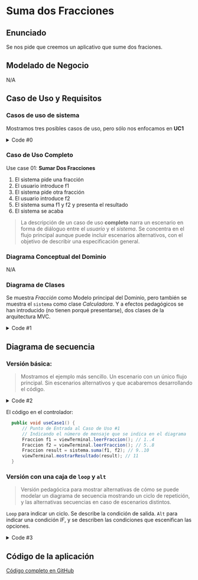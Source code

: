 # Suma dos Fracciones



## Enunciado

Se nos pide que creemos un aplicativo que sume dos fraciones.

## Modelado de Negocio
N/A

## Caso de Uso y Requisitos

### Casos de uso de sistema

Mostramos tres posibles casos de uso, pero sólo nos enfocamos en **UC1**

<img src="http://www.plantuml.com/plantuml/proxy?src=https://raw.githubusercontent.com/srlopez/RUP/master/ejemplos/fraccion_completo.md" alt=""/>

<details><summary>Code #0</summary>

```plantuml
@startuml
hide stereotype

skinparam usecase {
  BackgroundColor White
  BorderColor DarkSlateGray
  ArrowColor Grey
  
  BorderThickness<<beta>> 1
  BorderStyle<<beta>> dotted
  'BackgroundColor<<beta>> #FFE
  'BorderColor<<beta>> Red
}
skinparam actor {
  BackgroundColor White
  BorderColor DarkSlateGray
  ArrowColor Grey
}
skinparam note {
  BackgroundColor White
  BorderColor DarkSlateGray
}
note "UC#1\nRequisito <b>Funcional</b> == UC" as n1
note "UC#2\nRequisitos <b>No funcionales</b>\nescritos como notas" as n2

left to right direction
:User: as cli
rectangle sistema {
  (Sumar dos\nFracciones\n<b>UC1</b>) as suma 
  (Caso Dos\n<b>UC2</b>) as dos<<beta>> 
  (Caso Tres\n<b>UC3</b>) as tres<<beta>>
}

cli -- suma
suma -- n1
dos -- n2
cli -- dos
cli -- tres
@enduml
```
</details>

### Caso de Uso Completo

Use case 01: **Sumar Dos Fracciones**
1. El sistema pide una fracción
1. El usuario introduce f1
1. El sistema pide otra fracción
1. El usuario introduce f2
2. El sistema suma f1 y f2 y presenta el resultado
3. El sistema se acaba

> La descripción de un caso de uso **completo** narra un escenario en forma de diáloguo entre el _usuario_ y el _sistema_. Se concentra en el flujo principal aunque puede incluir escenarios alternativos, con el objetivo de describir una especificación general.


### Diagrama Conceptual del Dominio
N/A

### Diagrama de Clases

Se muestra _Fracción_ como Modelo principal del Dominio, pero también se muestra el `sistema` como clase _Calculadora_. Y a efectos pedagógicos se han introducido (no tienen porqué presentarse), dos clases de la arquitectura MVC.

<img src="http://www.plantuml.com/plantuml/proxy?src=https://raw.githubusercontent.com/srlopez/RUP/master/ejemplos/fraccion_completo.md&idx=1" alt=""/>

<details><summary>Code #1</summary>

```plantuml
@startuml
'left to right direction
skinparam class {
  skinparam monochrome true
  skinparam shadowing false
  BackgroundColor White
  BorderColor Gray
  ' FontName Consolas
  ArrowColor Gray
}
scale 1
hide circle

class Fraccion {
  -int numerador
  -int denominador
-- Constructores --
  + Fraccion ()
  + Fraccion (n, d)
  + Fraccion (s)
-- Métodos --
  +String toString()
}

class Calculadora <<Sistema>>{
  +Fraccion suma()
  +int multiplica()
}

class CtrlTerminal{
-- Métodos --
  +void run()
  +void useCase1()
}

class ViewTerminal{
-- Métodos --
  - String leerFraccionString()
  +Fraccion leerFraccion()
  +void mostrarResultado()
}

CtrlTerminal -- Calculadora: Usa >
CtrlTerminal -- ViewTerminal: Usa >
@enduml
```
</details>

## Diagrama de secuencia

### Versión básica:  
> Mostramos el ejemplo más sencillo. Un escenario con un único flujo principal. Sin escenarios alternativos y que acabaremos desarrollando el código.

<img src="http://www.plantuml.com/plantuml/proxy?src=https://raw.githubusercontent.com/srlopez/RUP/master/ejemplos/fraccion_completo.md&idx=2" alt=""/>

<details><summary>Code #2</summary>

```plantuml
@startuml
title <b>Sumar Dos Fracciones</b>\n<i>Diagrama de secuencia - UseCase1</i>
skinparam monochrome true
' skinparam handwritten true
' skinparam defaultFontName Comic Sans MS
' skinparam classArrowFontName Arial

autonumber "[0]"
hide footbox

actor Usuario as u
boundary Vista as v
control Controlador as c 
participant "Calculadora\n<<Sistema>>" as s

'group Comprar Producto
c -> v: leerFraccion
v -> u: "Indica una fracción (0/1): "
u -> v: Fraccion (f1)
v -> c: Fraccion (f1)
c -> v: leerFraccion
v -> u: "Indica una fracción (0/1): "
u -> v: Fraccion (f2)
v -> c: Fraccion (f2)
c -> s: suma(f1,f2)
s -> c: Fraccion (result)
c -> v: mostrarResultado(result)
v -> u: "Suma :" (result)

'end
@enduml
```
</details>


El código en el controlador:
```java
  public void useCase1() {
      // Punto de Entrada al Caso de Uso #1 
      // Indicando el número de mensaje que se indica en el diagrama 
      Fraccion f1 = viewTerminal.leerFraccion(); // 1..4
      Fraccion f2 = viewTerminal.leerFraccion(); // 5..8
      Fraccion result = sistema.suma(f1, f2); // 9..10
      viewTerminal.mostrarResultado(result); // 11
  }
```


### Versión con una caja de `loop` y `alt` 
>Versión pedagócica para mostrar alternativas de cómo se puede modelar un diagrama de secuencia mostrando un ciclo de repetición, y las alternativas secuencias en caso de escenarios distintos. 

`Loop` para indicar un ciclo. Se describe la condición de salida.
`Alt` para indicar una condición _IF_, y se describen las condiciones que escenifican las opciones.

<img src="http://www.plantuml.com/plantuml/proxy?src=https://raw.githubusercontent.com/srlopez/RUP/master/ejemplos/fraccion_completo.md&idx=3" alt=""/>

<details><summary>Code #3</summary>

```plantuml
@startuml
title <b>Sumar Dos Fracciones</b>\n<i>Diagrama de secuencia - UseCase1</i>
skinparam monochrome true
' skinparam handwritten true
' skinparam defaultFontName Comic Sans MS
' skinparam classArrowFontName Arial

autonumber "[0]"
hide footbox

actor Usuario as u
boundary Vista as v
control Controlador as c 
participant "Calculadora\n<<Sistema>>" as s

'group Comprar Producto
c -> v: leerFraccion
v -> u: "Indica una fracción (0/1): "
u -> v: Fraccion (f1)
v -> c: Fraccion (f1)
loop mientras que f1==f2
  c -> v: leerFraccion
  v -> u: "Indica una fracción (0/1): "
  u -> v: Fraccion (f2)
  v -> c: Fraccion (f2)
end
c -> s: suma(f1,f2)
s -> c: Fraccion (result)
c -> v: mostrarResultado(result)
v -> u: "Suma :" (result)
alt result == "1/1"
  c -> v: muestraMensajeEnhorabuena
  v -> u: "Enhorabuena has sumado la unidad"
else result != "1/1"
  c -> v: muestraMensajePruebaOtraVez
  v -> u: "Inténtalo otra vez"
end

'end
@enduml
```
</details>


## Código de la aplicación
[Código completo en GitHub](https://github.com/srlopez/javaPlantilla)
